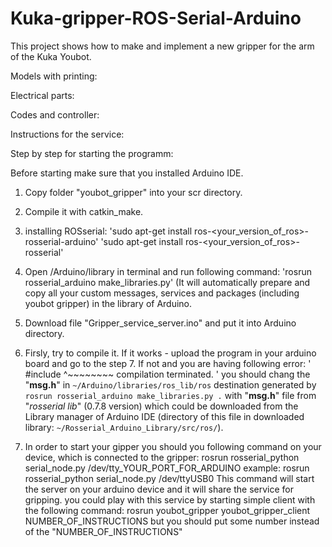 # Kuka-gripper-ROS-Serial-Arduino

This project shows how to make and implement a new gripper for the arm of the Kuka Youbot.

Models with printing:

Electrical parts:

Codes and controller:

Instructions for the service:

Step by step for starting the programm:

Before starting make sure that you installed Arduino IDE.

1. Copy folder "youbot_gripper" into your scr directory.
2. Compile it with catkin_make.
3. installing ROSserial:
    'sudo apt-get install ros-<your_version_of_ros>-rosserial-arduino'
    'sudo apt-get install ros-<your_version_of_ros>-rosserial'
4. Open <your Arduino directory>/Arduino/library in terminal and run following command:
    'rosrun rosserial_arduino make_libraries.py'  (It will automatically prepare and copy all your custom messages, services and packages (including youbot gripper) in the library of Arduino.
5. Download file "Gripper_service_server.ino" and put it into Arduino directory.
6. Firsly, try to compile it. If it works - upload the program in your arduino board and go to the step 7. If not and you are having following error:
' #include <cstring>
          ^~~~~~~~~
compilation terminated. ' 
    you should  chang the  "**msg.h**" in `~/Arduino/libraries/ros_lib/ros`  destination generated by `rosrun rosserial_arduino make_libraries.py .` with "**msg.h**" file from "*rosserial lib*" (0.7.8 version) which could be downloaded from the Library manager of Arduino IDE (directory of this file in downloaded library: `~/Rosserial_Arduino_Library/src/ros/`).  

   
7. In order to start your gipper you should you following command on your device, which is connected to the gripper:
        rosrun rosserial_python serial_node.py /dev/tty_YOUR_PORT_FOR_ARDUINO 
        example: rosrun rosserial_python serial_node.py /dev/ttyUSB0
    This command will start the server on your arduino device and it will share the service for gripping.
        you could play with this service by starting simple client with the following command:
        rosrun youbot_gripper youbot_gripper_client NUMBER_OF_INSTRUCTIONS 
        but you should put some number instead of the "NUMBER_OF_INSTRUCTIONS"
        
                                 
